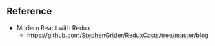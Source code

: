 ## Reference
  - Modern React with Redux
    - https://github.com/StephenGrider/ReduxCasts/tree/master/blog